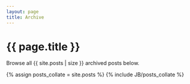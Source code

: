 ```yaml
---
layout: page
title: Archive
---
```

# {{ page.title }} #
Browse all {{ site.posts | size }} archived posts below.
<p>
{% assign posts_collate = site.posts %}
{% include JB/posts_collate %}
</p>